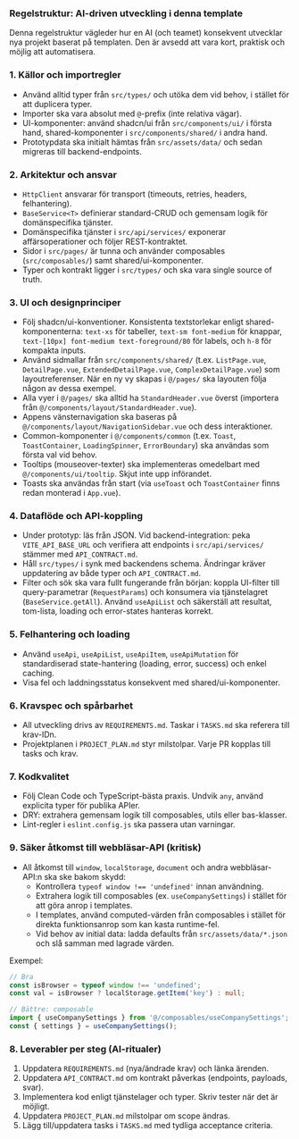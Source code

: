 ### Regelstruktur: AI-driven utveckling i denna template

Denna regelstruktur vägleder hur en AI (och teamet) konsekvent utvecklar nya projekt baserat på templaten. Den är avsedd att vara kort, praktisk och möjlig att automatisera.

### 1. Källor och importregler

- Använd alltid typer från `src/types/` och utöka dem vid behov, i stället för att duplicera typer.
- Importer ska vara absolut med `@`-prefix (inte relativa vägar).
- UI-komponenter: använd shadcn/ui från `src/components/ui/` i första hand, shared-komponenter i `src/components/shared/` i andra hand.
- Prototypdata ska initialt hämtas från `src/assets/data/` och sedan migreras till backend-endpoints.

### 2. Arkitektur och ansvar

- `HttpClient` ansvarar för transport (timeouts, retries, headers, felhantering).
- `BaseService<T>` definierar standard-CRUD och gemensam logik för domänspecifika tjänster.
- Domänspecifika tjänster i `src/api/services/` exponerar affärsoperationer och följer REST-kontraktet.
- Sidor i `src/pages/` är tunna och använder composables (`src/composables/`) samt shared/ui-komponenter.
- Typer och kontrakt ligger i `src/types/` och ska vara single source of truth.

### 3. UI och designprinciper

- Följ shadcn/ui-konventioner. Konsistenta textstorlekar enligt shared-komponenterna: `text-xs` för tabeller, `text-sm font-medium` för knappar, `text-[10px] font-medium text-foreground/80` för labels, och `h-8` för kompakta inputs.
- Använd sidmallar från `src/components/shared/` (t.ex. `ListPage.vue`, `DetailPage.vue`, `ExtendedDetailPage.vue`, `ComplexDetailPage.vue`) som layoutreferenser. När en ny vy skapas i `@/pages/` ska layouten följa någon av dessa exempel.
- Alla vyer i `@/pages/` ska alltid ha `StandardHeader.vue` överst (importera från `@/components/layout/StandardHeader.vue`).
- Appens vänsternavigation ska baseras på `@/components/layout/NavigationSidebar.vue` och dess interaktioner.
- Common-komponenter i `@/components/common` (t.ex. `Toast`, `ToastContainer`, `LoadingSpinner`, `ErrorBoundary`) ska användas som första val vid behov.
- Tooltips (mouseover-texter) ska implementeras omedelbart med `@/components/ui/tooltip`. Skjut inte upp införandet.
- Toasts ska användas från start (via `useToast` och `ToastContainer` finns redan monterad i `App.vue`).

### 4. Dataflöde och API-koppling

- Under prototyp: läs från JSON. Vid backend-integration: peka `VITE_API_BASE_URL` och verifiera att endpoints i `src/api/services/` stämmer med `API_CONTRACT.md`.
- Håll `src/types/` i synk med backendens schema. Ändringar kräver uppdatering av både typer och `API_CONTRACT.md`.
- Filter och sök ska vara fullt fungerande från början: koppla UI-filter till query-parametrar (`RequestParams`) och konsumera via tjänstelagret (`BaseService.getAll`). Använd `useApiList` och säkerställ att resultat, tom-lista, loading och error-states hanteras korrekt.

### 5. Felhantering och loading

- Använd `useApi`, `useApiList`, `useApiItem`, `useApiMutation` för standardiserad state-hantering (loading, error, success) och enkel caching.
- Visa fel och laddningsstatus konsekvent med shared/ui-komponenter.

### 6. Kravspec och spårbarhet

- All utveckling drivs av `REQUIREMENTS.md`. Taskar i `TASKS.md` ska referera till krav-IDn.
- Projektplanen i `PROJECT_PLAN.md` styr milstolpar. Varje PR kopplas till tasks och krav.

### 7. Kodkvalitet

- Följ Clean Code och TypeScript-bästa praxis. Undvik `any`, använd explicita typer för publika APIer.
- DRY: extrahera gemensam logik till composables, utils eller bas-klasser.
- Lint-regler i `eslint.config.js` ska passera utan varningar.

### 9. Säker åtkomst till webbläsar-API (kritisk)

- All åtkomst till `window`, `localStorage`, `document` och andra webbläsar-API:n ska ske bakom skydd:
  - Kontrollera `typeof window !== 'undefined'` innan användning.
  - Extrahera logik till composables (ex. `useCompanySettings`) i stället för att göra anrop i templates.
  - I templates, använd computed-värden från composables i stället för direkta funktionsanrop som kan kasta runtime-fel.
  - Vid behov av initial data: ladda defaults från `src/assets/data/*.json` och slå samman med lagrade värden.

Exempel:
```ts
// Bra
const isBrowser = typeof window !== 'undefined';
const val = isBrowser ? localStorage.getItem('key') : null;

// Bättre: composable
import { useCompanySettings } from '@/composables/useCompanySettings';
const { settings } = useCompanySettings();
```

### 8. Leverabler per steg (AI-ritualer)

1) Uppdatera `REQUIREMENTS.md` (nya/ändrade krav) och länka ärenden.
2) Uppdatera `API_CONTRACT.md` om kontrakt påverkas (endpoints, payloads, svar).
3) Implementera kod enligt tjänstelager och typer. Skriv tester när det är möjligt.
4) Uppdatera `PROJECT_PLAN.md` milstolpar om scope ändras.
5) Lägg till/uppdatera tasks i `TASKS.md` med tydliga acceptance criteria.
